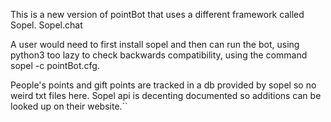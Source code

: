 This is a new version of pointBot that uses a different framework called Sopel. Sopel.chat

A user would need to first install sopel and then can run the bot, using python3 too lazy to check backwards compatibility, using the command sopel -c pointBot.cfg.

People's points and gift points are tracked in a db provided by sopel so no weird txt files here. Sopel api is decenting documented so additions can be looked up on their website.``

